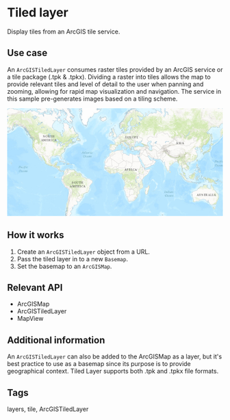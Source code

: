 # Tiled layer

Display tiles from an ArcGIS tile service.

## Use case

An `ArcGISTiledLayer` consumes raster tiles provided by an ArcGIS service or a tile package (.tpk & .tpkx). Dividing a raster into tiles allows the map to provide relevant tiles and level of detail to the user when panning and zooming, allowing for rapid map visualization and navigation. The service in this sample pre-generates images based on a tiling scheme.

![](TiledLayer.png)

## How it works


  1. Create an `ArcGISTiledLayer` object from a URL.
  2. Pass the tiled layer in to a new `Basemap`.
  3. Set the basemap to an `ArcGISMap`.


## Relevant API


  * ArcGISMap
  * ArcGISTiledLayer
  * MapView


## Additional information

An `ArcGISTiledLayer` can also be added to the ArcGISMap as a layer, but it's best practice to use as a basemap since its purpose is to provide geographical context. Tiled Layer supports both .tpk and .tpkx file formats.

## Tags

layers, tile, ArcGISTiledLayer
